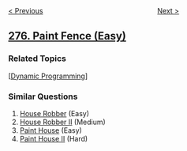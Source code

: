 <!--|This file generated by command(leetcode description); DO NOT EDIT.    |-->
<!--+----------------------------------------------------------------------+-->
<!--|@author    openset <openset.wang@gmail.com>                           |-->
<!--|@link      https://github.com/openset                                 |-->
<!--|@home      https://github.com/openset/leetcode                        |-->
<!--+----------------------------------------------------------------------+-->

[< Previous](https://github.com/openset/leetcode/tree/master/problems/h-index-ii "H-Index II")
　　　　　　　　　　　　　　　　
[Next >](https://github.com/openset/leetcode/tree/master/problems/find-the-celebrity "Find the Celebrity")

## [276. Paint Fence (Easy)](https://leetcode.com/problems/paint-fence "栅栏涂色")



### Related Topics
  [[Dynamic Programming](https://github.com/openset/leetcode/tree/master/tag/dynamic-programming/README.md)]

### Similar Questions
  1. [House Robber](https://github.com/openset/leetcode/tree/master/problems/house-robber) (Easy)
  1. [House Robber II](https://github.com/openset/leetcode/tree/master/problems/house-robber-ii) (Medium)
  1. [Paint House](https://github.com/openset/leetcode/tree/master/problems/paint-house) (Easy)
  1. [Paint House II](https://github.com/openset/leetcode/tree/master/problems/paint-house-ii) (Hard)
